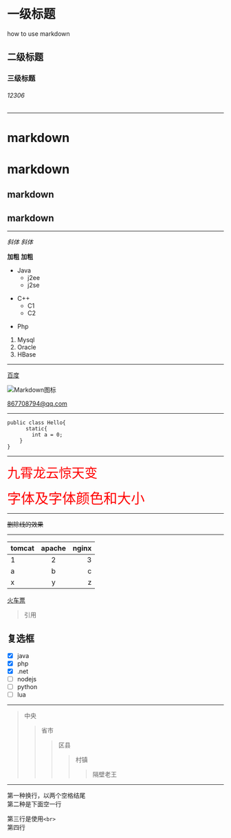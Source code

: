 # 一级标题
how to use markdown
## 二级标题
###  三级标题  ###
###### 12306

* * *

markdown
=
markdown
=====
markdown
-
markdown
-----

* * *

*斜体*
_斜体_

**加粗**
__加粗__

* Java
  * j2ee
  * j2se
+ C++
  * C1
  * C2
- Php

1. Mysql
2. Oracle
3. HBase

* * *

[百度](https://www.baidu.com "百度一下，你就知道")

![Markdown图标](http://mouapp.com/Mou_128.png)

<867708794@qq.com>

* * *

```
public class Hello{
      static{
        int a = 0;
    }
}
```

* * *

<span style="color:red;font-size:30px">
    九霄龙云惊天变
</span>

<font face="微软雅黑" color="red" size="6">字体及字体颜色和大小</font>

* * *
~~删除线的效果~~

* * *

|   tomcat   |   apache   |   nginx   |
|:------|:-----:|------:|
|      1     |      2     |     3     |
|     a      |     b      |     c     |
|     x      |      y     |     z     |

[火车票](#12306)

>引用

复选框
-
- [x] java
- [x] php
- [x] .net
- [ ] nodejs
- [ ] python
- [ ] lua

* * *

>中央
>>省市
>>>区县
>>>>村镇
>>>>>隔壁老王

* * *
第一种换行，以两个空格结尾  
第二种是下面空一行

第三行是使用`<br>`<br>
第四行

